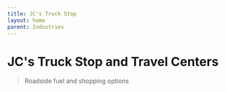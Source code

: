 ```yaml
---
title: JC's Truck Stop
layout: home
parent: Industries
---
```


# JC's Truck Stop and Travel Centers
> Roadside fuel and shopping options